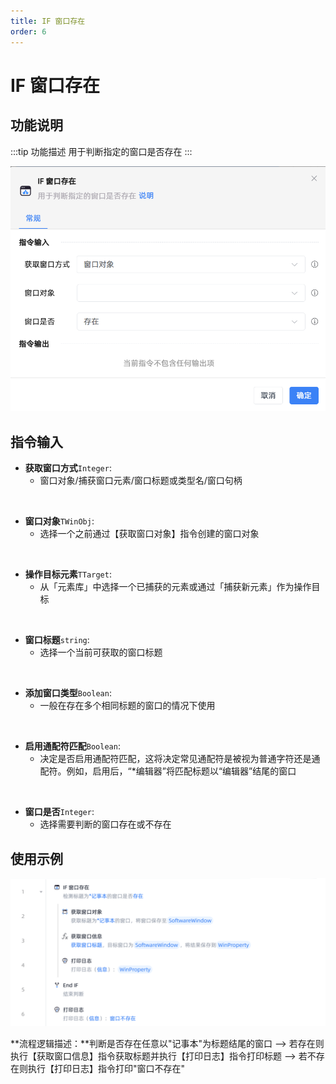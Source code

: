 ```yaml
---
title: IF 窗口存在
order: 6
---
```


# IF 窗口存在

## 功能说明

:::tip 功能描述
用于判断指定的窗口是否存在
:::

![alt text](<assets/IF window exists/image.png>)

## 指令输入

- **获取窗口方式**`Integer`: 
    - 窗口对象/捕获窗口元素/窗口标题或类型名/窗口句柄

<br>

- **窗口对象**`TWinObj`: 
    - 选择一个之前通过【获取窗口对象】指令创建的窗口对象

<br>

- **操作目标元素**`TTarget`: 
    - 从「元素库」中选择一个已捕获的元素或通过「捕获新元素」作为操作目标

<br>

- **窗口标题**`string`: 
    - 选择一个当前可获取的窗口标题

<br>

- **添加窗口类型**`Boolean`: 
    - 一般在存在多个相同标题的窗口的情况下使用

<br>

- **启用通配符匹配**`Boolean`: 
    - 决定是否启用通配符匹配，这将决定常见通配符是被视为普通字符还是通配符。例如，启用后，“*编辑器”将匹配标题以“编辑器”结尾的窗口

<br>

- **窗口是否**`Integer`: 
    - 选择需要判断的窗口存在或不存在

## 使用示例

![image-20250227111544666](../../assets/image-20250227111544666.png)

**流程逻辑描述：**判断是否存在任意以"记事本"为标题结尾的窗口 --> 若存在则执行【获取窗口信息】指令获取标题并执行【打印日志】指令打印标题 --> 若不存在则执行【打印日志】指令打印"窗口不存在"
